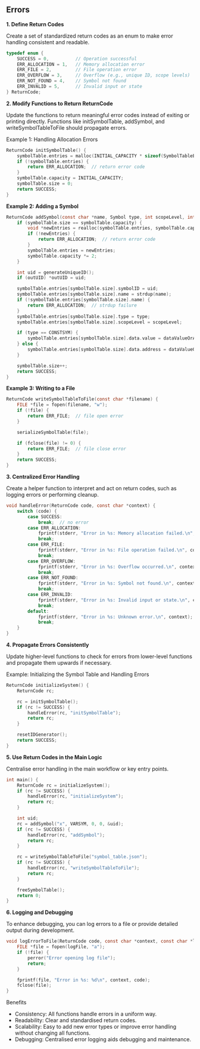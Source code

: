 
## Errors

__1. Define Return Codes__

Create a set of standardized return codes as an enum to make error handling consistent and readable.

```c
typedef enum {
    SUCCESS = 0,          // Operation successful
    ERR_ALLOCATION = 1,   // Memory allocation error
    ERR_FILE = 2,         // File operation error
    ERR_OVERFLOW = 3,     // Overflow (e.g., unique ID, scope levels)
    ERR_NOT_FOUND = 4,    // Symbol not found
    ERR_INVALID = 5,      // Invalid input or state
} ReturnCode;
```

__2. Modify Functions to Return ReturnCode__

Update the functions to return meaningful error codes instead of exiting or printing directly. Functions
like initSymbolTable, addSymbol, and writeSymbolTableToFile should propagate errors.

Example 1: Handling Allocation Errors

```c
ReturnCode initSymbolTable() {
    symbolTable.entries = malloc(INITIAL_CAPACITY * sizeof(SymbolTableEntry));
    if (!symbolTable.entries) {
        return ERR_ALLOCATION;  // return error code
    }
    symbolTable.capacity = INITIAL_CAPACITY;
    symbolTable.size = 0;
    return SUCCESS;
}
```

__Example 2: Adding a Symbol__

```c
ReturnCode addSymbol(const char *name, Symbol type, int scopeLevel, int dataValueOrAddress, int *outUID) {
    if (symbolTable.size == symbolTable.capacity) {
        void *newEntries = realloc(symbolTable.entries, symbolTable.capacity * 2 * sizeof(SymbolTableEntry));
        if (!newEntries) {
            return ERR_ALLOCATION;  // return error code
        }
        symbolTable.entries = newEntries;
        symbolTable.capacity *= 2;
    }

    int uid = generateUniqueID();
    if (outUID) *outUID = uid;

    symbolTable.entries[symbolTable.size].symbolID = uid;
    symbolTable.entries[symbolTable.size].name = strdup(name);
    if (!symbolTable.entries[symbolTable.size].name) {
        return ERR_ALLOCATION;  // strdup failure
    }
    symbolTable.entries[symbolTable.size].type = type;
    symbolTable.entries[symbolTable.size].scopeLevel = scopeLevel;

    if (type == CONSTSYM) {
        symbolTable.entries[symbolTable.size].data.value = dataValueOrAddress;
    } else {
        symbolTable.entries[symbolTable.size].data.address = dataValueOrAddress;
    }

    symbolTable.size++;
    return SUCCESS;
}
```

__Example 3: Writing to a File__

```c
ReturnCode writeSymbolTableToFile(const char *filename) {
    FILE *file = fopen(filename, "w");
    if (!file) {
        return ERR_FILE;  // file open error
    }

    serializeSymbolTable(file);

    if (fclose(file) != 0) {
        return ERR_FILE;  // file close error
    }
    return SUCCESS;
}
```

__3. Centralized Error Handling__

Create a helper function to interpret and act on return codes,
such as logging errors or performing cleanup.

```c
void handleError(ReturnCode code, const char *context) {
    switch (code) {
        case SUCCESS:
            break;  // no error
        case ERR_ALLOCATION:
            fprintf(stderr, "Error in %s: Memory allocation failed.\n", context);
            break;
        case ERR_FILE:
            fprintf(stderr, "Error in %s: File operation failed.\n", context);
            break;
        case ERR_OVERFLOW:
            fprintf(stderr, "Error in %s: Overflow occurred.\n", context);
            break;
        case ERR_NOT_FOUND:
            fprintf(stderr, "Error in %s: Symbol not found.\n", context);
            break;
        case ERR_INVALID:
            fprintf(stderr, "Error in %s: Invalid input or state.\n", context);
            break;
        default:
            fprintf(stderr, "Error in %s: Unknown error.\n", context);
            break;
    }
}
```

__4. Propagate Errors Consistently__

Update higher-level functions to check for errors from lower-level functions and
propagate them upwards if necessary.

Example: Initializing the Symbol Table and Handling Errors

```c
ReturnCode initializeSystem() {
    ReturnCode rc;

    rc = initSymbolTable();
    if (rc != SUCCESS) {
        handleError(rc, "initSymbolTable");
        return rc;
    }

    resetIDGenerator();
    return SUCCESS;
}
```

__5. Use Return Codes in the Main Logic__

Centralise error handling in the main workflow or key entry points.

```c
int main() {
    ReturnCode rc = initializeSystem();
    if (rc != SUCCESS) {
        handleError(rc, "initializeSystem");
        return rc;
    }

    int uid;
    rc = addSymbol("x", VARSYM, 0, 0, &uid);
    if (rc != SUCCESS) {
        handleError(rc, "addSymbol");
        return rc;
    }

    rc = writeSymbolTableToFile("symbol_table.json");
    if (rc != SUCCESS) {
        handleError(rc, "writeSymbolTableToFile");
        return rc;
    }

    freeSymbolTable();
    return 0;
}
```

__6. Logging and Debugging__

To enhance debugging, you can log errors to a file or provide detailed output during development.

```c
void logErrorToFile(ReturnCode code, const char *context, const char *logFile) {
    FILE *file = fopen(logFile, "a");
    if (!file) {
        perror("Error opening log file");
        return;
    }

    fprintf(file, "Error in %s: %d\n", context, code);
    fclose(file);
}
```

Benefits
- Consistency: All functions handle errors in a uniform way.
- Readability: Clear and standardised return codes.
- Scalability: Easy to add new error types or improve error handling without changing all functions.
- Debugging: Centralised error logging aids debugging and maintenance.
